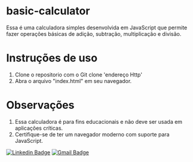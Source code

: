 
# basic-calculator 
 
Essa é uma calculadora simples desenvolvida em JavaScript que permite fazer operações básicas de adição, subtração, multiplicação e divisão.
 
# Instruções de uso
1. Clone o repositorio com o Git clone 'endereço Http'
2. Abra o arquivo "index.html" em seu navegador.

# Observações 

1. Essa calculadora é para fins educacionais e não deve ser usada em aplicações críticas.
2. Certifique-se de ter um navegador moderno com suporte para JavaScript.

 
[![Linkedin Badge](https://img.shields.io/badge/-Luan%20Peloso-00875f?style=flat-square&logo=Linkedin&logoColor=white&link=https://https://www.linkedin.com/in/luan-peloso-04500a17a/)](https://www.linkedin.com/in/luan-peloso-04500a17a//) 
[![Gmail Badge](https://img.shields.io/badge/-luan.peloso2000@gmail.com-00875f?style=flat-square&logo=Gmail&logoColor=white&link=mailto:luan.peloso2000@gmail.com)](mailto:luan.peloso2000@gmail.com)
